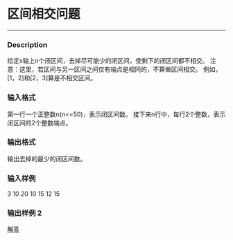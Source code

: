 # 区间相交问题
---

### Description
给定x轴上n个闭区间，去掉尽可能少的闭区间，使剩下的闭区间都不相交。
注意：这里，若区间与另一区间之间仅有端点是相同的，不算做区间相交。 例如，[1，2]和[2，3]算是不相交区间。 


### 输入格式
第一行一个正整数n(n<=50)，表示闭区间数。
接下来n行中，每行2个整数，表示闭区间的2个整数端点。


### 输出格式
输出去掉的最少的闭区间数。


### 输入样例 
3
10 20
10 15
12 15

### 输出样例 2

[解答](../源码/4-1.cpp)